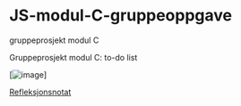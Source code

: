 # JS-modul-C-gruppeoppgave
gruppeprosjekt modul C


Gruppeprosjekt modul C: to-do list

[![image](https://github.com/JohnB08/JS-modul-C-gruppeoppgave/assets/142892183/910a678c-df08-4b44-a304-05d724ba2e65)]

<a href="https://docs.google.com/document/d/1cTOYuPSwtbLdZICS817gyLB7-eq3CVE5ysD8L0wNdxI/edit?usp=sharing">Refleksjonsnotat<a/>
